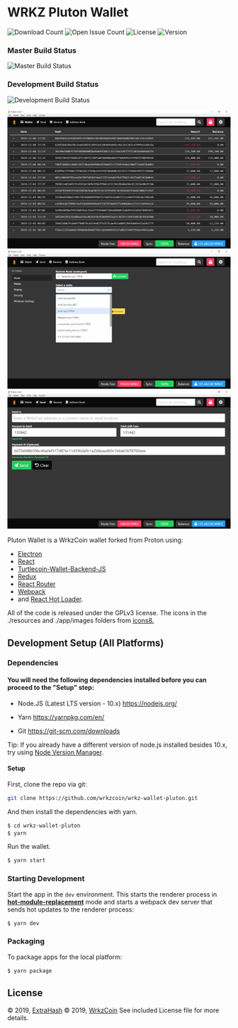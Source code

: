 # WRKZ Pluton Wallet

![Download Count](https://img.shields.io/github/downloads/wrkzcoin/wrkz-wallet-pluton/total.svg?include_prereleases)
![Open Issue Count](https://img.shields.io/github/issues/wrkzcoin/wrkz-wallet-pluton)
![License](https://img.shields.io/github/license/wrkzcoin/wrkz-wallet-pluton)
![Version](https://img.shields.io/github/v/release/wrkzcoin/wrkz-wallet-pluton?include_prereleases)

### Master Build Status

![Master Build Status](https://github.com/wrkzcoin/wrkz-wallet-pluton/workflows/Build%20Pluton/badge.svg?branch=master)

### Development Build Status

![Development Build Status](https://github.com/wrkzcoin/wrkz-wallet-pluton/workflows/Build%20Pluton/badge.svg?branch=development)

<img src="https://raw.githubusercontent.com/wrkzcoin/wrkz-wallet-pluton/development/screenshots/screenshot-01.png">

<img src="https://raw.githubusercontent.com/wrkzcoin/wrkz-wallet-pluton/development/screenshots/screenshot-02.png">

<img src="https://raw.githubusercontent.com/wrkzcoin/wrkz-wallet-pluton/development/screenshots/screenshot-03.png">

Pluton Wallet is a WrkzCoin wallet forked from <a hreft="https://github.com/turtlecoin/turtle-wallet-proton">Proton</a> using:

- <a href="http://electron.atom.io/">Electron</a>
- <a href="https://facebook.github.io/react/">React</a>
- <a href="https://github.com/turtlecoin/turtlecoin-wallet-backend-js">Turtlecoin-Wallet-Backend-JS</a>
- <a href="https://github.com/reactjs/redux">Redux</a>
- <a href="https://github.com/reactjs/react-router">React Router</a>
- <a href="http://webpack.github.io/docs/">Webpack</a>
- and <a href="https://github.com/gaearon/react-hot-loader">React Hot Loader</a>.

<p>
  All of the code is released under the GPLv3 license. The icons in the ./resources and ./app/images folders from <a href="https://icons8.com/license">icons8.</a>
</p>

## Development Setup (All Platforms)

### Dependencies

#### You will need the following dependencies installed before you can proceed to the "Setup" step:

- Node.JS (Latest LTS version - 10.x) https://nodejs.org/

- Yarn https://yarnpkg.com/en/

- Git https://git-scm.com/downloads

Tip: If you already have a different version of node.js installed besides 10.x, try using [Node Version Manager](https://github.com/nvm-sh/nvm#install--update-script).

#### Setup

First, clone the repo via git:

```bash
git clone https://github.com/wrkzcoin/wrkz-wallet-pluton.git
```

And then install the dependencies with yarn.

```bash
$ cd wrkz-wallet-pluton
$ yarn
```

Run the wallet.

```bash
$ yarn start
```

### Starting Development

Start the app in the `dev` environment. This starts the renderer process in [**hot-module-replacement**](https://webpack.js.org/guides/hmr-react/) mode and starts a webpack dev server that sends hot updates to the renderer process:

```bash
$ yarn dev
```

### Packaging

To package apps for the local platform:

```bash
$ yarn package
```

## License

© 2019, [ExtraHash](https://github.com/ExtraHash)
© 2019, [WrkzCoin](https://github.com/wrkzcoin/wrkz-wallet-pluton)
See included License file for more details.
